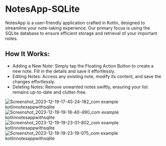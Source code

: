 # NotesApp-SQLite
NotesApp is a user-friendly application crafted in Kotlin, designed to streamline your note-taking experience.
Our primary focus is using the SQLite database to ensure efficient storage and retrieval of your important notes.

## How It Works:
 - Adding a New Note: Simply tap the Floating Action Button to create a new note. Fill in the details and save it effortlessly.
 - Editing Notes: Access any existing note, modify its content, and save the changes effortlessly.
 - Deleting Notes: Remove unwanted notes swiftly, ensuring your list remains up-to-date and clutter-free.

![Screenshot_2023-12-19-17-45-24-182_com example kotlinnotesappwithsqlite](https://github.com/emirozder/NotesApp-SQLite/assets/107868652/75573cb6-4a82-4854-9575-1d4f0b81f8d3)
![Screenshot_2023-12-19-19-18-40-490_com example kotlinnotesappwithsqlite](https://github.com/emirozder/NotesApp-SQLite/assets/107868652/8dd18f21-6010-492e-a92b-b6c8bf62770a)
![Screenshot_2023-12-19-19-23-01-802_com example kotlinnotesappwithsqlite](https://github.com/emirozder/NotesApp-SQLite/assets/107868652/47ea8a56-e518-4521-bcb9-6077b9921b01)
![Screenshot_2023-12-19-19-23-19-075_com example kotlinnotesappwithsqlite](https://github.com/emirozder/NotesApp-SQLite/assets/107868652/c5288b00-c2fd-49fe-aa3d-6656fdaa5920)
